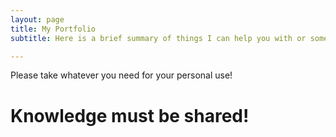 ```yaml
---
layout: page
title: My Portfolio
subtitle: Here is a brief summary of things I can help you with or some works I was asked to do for some of the companies I've worked for or I've collaborated. 

---
```


Please take whatever you need for your personal use! 
# Knowledge must be shared!
